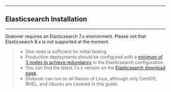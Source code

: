 ___
## Elasticsearch Installation
___

Diskover requires an Elasticsearch 7.x environment. Please not that Elasticsearch 8.x is not supported at the moment.
>- One node is sufficient for initial testing.
>- Production deployments should be configured with a [minimum of 3 nodes to achieve redundancy](https://docs.diskoverdata.com/diskover_installation_guide/#elasticsearch-requirements) in the Elasticsearch configuration.
>- You can find the latest 7.x.x version on the [Elasticsearch download page](https://www.elastic.co/downloads/elasticsearch).
>- Diskover can run on all flavors of Linux, although only CentOS, RHEL, and Ubuntu are covered in this guide.
